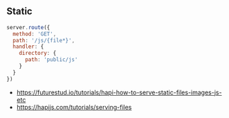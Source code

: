 ## Static

```javascript
server.route({  
  method: 'GET',
  path: '/js/{file*}',
  handler: {
    directory: { 
      path: 'public/js'
    }
  }
})
```

- https://futurestud.io/tutorials/hapi-how-to-serve-static-files-images-js-etc
- https://hapijs.com/tutorials/serving-files